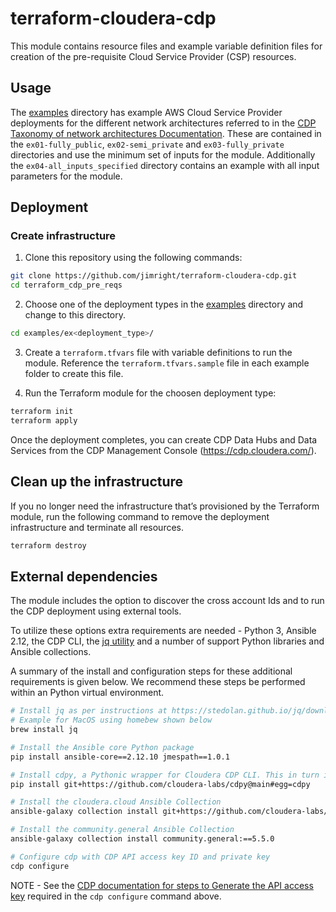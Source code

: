 # terraform-cloudera-cdp

This module contains resource files and example variable definition files for creation of the pre-requisite Cloud Service Provider (CSP) resources.

## Usage

The [examples](./examples) directory has example AWS Cloud Service Provider deployments for the different network architectures referred to in the [CDP Taxonomy of network architectures Documentation](https://docs.cloudera.com/cdp-public-cloud/cloud/aws-refarch/topics/cdp-pc-aws-refarch-taxonomy.html#ariaid-title2). These are contained in the `ex01-fully_public`, `ex02-semi_private` and `ex03-fully_private` directories and use the minimum set of inputs for the module. Additionally the `ex04-all_inputs_specified` directory contains an example with all input parameters for the module.

## Deployment

### Create infrastructure

1. Clone this repository using the following commands:

```bash
git clone https://github.com/jimright/terraform-cloudera-cdp.git  
cd terraform_cdp_pre_reqs
```

2. Choose one of the deployment types in the [examples](./examples) directory and change to this directory.

```bash
cd examples/ex<deployment_type>/
```

3. Create a `terraform.tfvars` file with variable definitions to run the module. Reference the `terraform.tfvars.sample` file in each example folder to create this file.

4. Run the Terraform module for the choosen deployment type:

```bash
terraform init
terraform apply
```

Once the deployment completes, you can create CDP Data Hubs and Data Services from the CDP Management Console (https://cdp.cloudera.com/).

## Clean up the infrastructure

If you no longer need the infrastructure that’s provisioned by the Terraform module, run the following command to remove the deployment infrastructure and terminate all resources.

```bash
terraform destroy
```

## External dependencies

The module includes the option to discover the cross account Ids and to run the CDP deployment using external tools.

To utilize these options extra requirements are needed - Python 3, Ansible 2.12, the CDP CLI, the [jq utility](https://stedolan.github.io/jq/download/) and a number of support Python libraries and Ansible collections.

A summary of the install and configuration steps for these additional requirements is given below.
We recommend these steps be performed within an Python virtual environment.

```bash
# Install jq as per instructions at https://stedolan.github.io/jq/download/
# Example for MacOS using homebew shown below
brew install jq

# Install the Ansible core Python package
pip install ansible-core==2.12.10 jmespath==1.0.1

# Install cdpy, a Pythonic wrapper for Cloudera CDP CLI. This in turn installs the CDP CLI.
pip install git+https://github.com/cloudera-labs/cdpy@main#egg=cdpy

# Install the cloudera.cloud Ansible Collection
ansible-galaxy collection install git+https://github.com/cloudera-labs/cloudera.cloud.git

# Install the community.general Ansible Collection
ansible-galaxy collection install community.general:==5.5.0

# Configure cdp with CDP API access key ID and private key
cdp configure
```

NOTE - See the [CDP documentation for steps to Generate the API access key](https://docs.cloudera.com/cdp-public-cloud/cloud/cli/topics/mc-cli-generating-an-api-access-key.html) required in the `cdp configure` command above.
